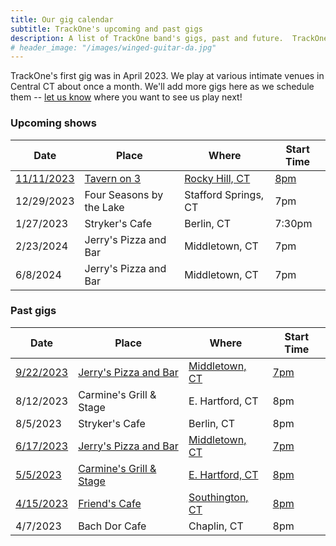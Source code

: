 ```yaml
---
title: Our gig calendar
subtitle: TrackOne's upcoming and past gigs
description: A list of TrackOne band's gigs, past and future.  TrackOne is a rock & roll cover band in Central Connecticut.
# header_image: "/images/winged-guitar-da.jpg"
---
```


TrackOne's first gig was in April 2023.
We play at various intimate venues in Central CT about once a month.
We'll add more gigs here as we schedule them -- [let us know](/contact) where you want to see us play next!



### Upcoming shows

| Date            | Place                        | Where                | Start Time  |
|-----------------|------------------------------|----------------------|-------------|
| [11/11/2023][1] | [Tavern on 3][1]             | [Rocky Hill, CT][1]  | [8pm][1]    |
| 12/29/2023      | Four Seasons by the Lake     | Stafford Springs, CT | 7pm         |
| 1/27/2023       | Stryker's Cafe               | Berlin, CT           | 7:30pm      |
| 2/23/2024       | Jerry's Pizza and Bar        | Middletown, CT       | 7pm         |
| 6/8/2024        | Jerry's Pizza and Bar        | Middletown, CT       | 7pm         |



### Past gigs

| Date            | Place                        | Where                | Start Time  |
|-----------------|------------------------------|----------------------|-------------|
| [9/22/2023][2]  | [Jerry's Pizza and Bar][2]   | [Middletown, CT][2]  | [7pm][2]    |
| 8/12/2023       | Carmine's Grill & Stage      | E. Hartford, CT      | 8pm         |
| 8/5/2023        | Stryker's Cafe               | Berlin, CT           | 8pm         |
| [6/17/2023][4]  | [Jerry's Pizza and Bar][4]   | [Middletown, CT][4]  | [7pm][4]    |
| [5/5/2023][3]   | [Carmine's Grill & Stage][3] | [E. Hartford, CT][3] | [8pm][3]    |
| [4/15/2023][5]  | [Friend's Cafe][5]           | [Southington, CT][5] | [8pm][5]    |
| 4/7/2023        | Bach Dor Cafe                | Chaplin, CT          | 8pm         |

[1]: /2023/10/11/veterans-day-gig.html
[2]: /2023/09/13/gig-and-giveaway.html
[3]: /2023/05/05/carmines.html
[4]: /2023/06/18/jerrys.html
[5]: /2023/09/16/demo-video.html
